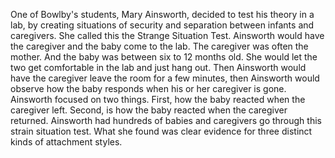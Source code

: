 One of Bowlby's students, Mary Ainsworth, decided to test his theory in a lab,
by creating situations of security and separation between infants and
caregivers. She called this the Strange Situation Test. Ainsworth would have
the caregiver and the baby come to the lab. The caregiver was often the mother.
And the baby was between six to 12 months old. She would let the two get
comfortable in the lab and just hang out. Then Ainsworth would have the
caregiver leave the room for a few minutes, then Ainsworth would observe how
the baby responds when his or her caregiver is gone. Ainsworth focused on two
things. First, how the baby reacted when the caregiver left. Second, is how the
baby reacted when the caregiver returned. Ainsworth had hundreds of babies and
caregivers go through this strain situation test. What she found was clear
evidence for three distinct kinds of attachment styles.
